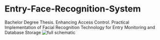# Entry-Face-Recognition-System
Bachelor Degree Thesis. Enhancing Access Control. Practical Implementation of Facial Recognition Technology for Entry Monitoring and Database Storage
![full schematic](https://drive.google.com/uc?export=view&id=1N9AkYic_cDQYoCd4rAZMJcxF8xsY6ce)
